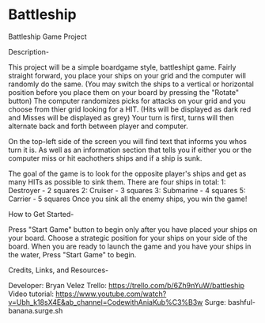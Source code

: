 # Battleship
Battleship Game Project




Description-

This project will be a simple boardgame style, battleshipt game. Fairly straight forward, you place your ships on your grid and the computer will randomly do the same.
    (You may switch the ships to a vertical or horizontal position before you place them on your board by pressing the "Rotate" button)
The computer randomizes picks for attacks on your grid and you choose from thier grid looking for a HIT.
    (Hits will be displayed as dark red and Misses will be displayed as grey)
Your turn is first, turns will then alternate back and forth between player and computer.

On the top-left side of the screen you will find text that informs you whos turn it is. As well as an information section that tells you if either you or the computer
miss or hit eachothers ships and if a ship is sunk.

The goal of the game is to look for the opposite player's ships and get as many HITs as possible to sink them.
There are four ships in total:
        1: Destroyer - 2 squares
        2: Cruiser - 3 squares
        3: Submarine - 4 squares
        5: Carrier - 5 squares
Once you sink all the enemy ships, you win the game!




How to Get Started-

Press "Start Game" button to begin only after you have placed your ships on your board. Choose a strategic position for your ships on your side of the board. When you are ready to launch the game and you have your ships in the water, Press "Start Game" to begin.




Credits, Links, and Resources-

Developer: Bryan Velez
Trello: https://trello.com/b/6Zh9nYuW/battleship
Video tutorial: https://www.youtube.com/watch?v=Ubh_k18sX4E&ab_channel=CodewithAniaKub%C3%B3w
Surge: bashful-banana.surge.sh